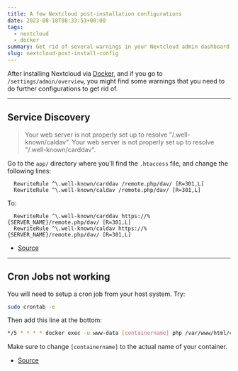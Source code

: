 ```yaml
---
title: A few Nextcloud post-installation configurations
date: 2023-08-18T08:33:53+08:00
tags:
  - nextcloud
  - docker
summary: Get rid of several warnings in your Nextcloud admin dashboard.
slug: nextcloud-post-install-config
---
```


After installing Nextcloud via [Docker](https://github.com/nextcloud/docker), and if you go to `/settings/admin/overview`, you might find some warnings that you need to do further configurations to get rid of.
***
## Service Discovery

> Your web server is not properly set up to resolve "/.well-known/caldav". 
> Your web server is not properly set up to resolve "/.well-known/carddav".

Go to the `app/` directory where you'll find the `.htaccess` file, and change the following lines:

```
  RewriteRule ^\.well-known/carddav /remote.php/dav/ [R=301,L]
  RewriteRule ^\.well-known/caldav /remote.php/dav/ [R=301,L]
```

To:

```
  RewriteRule ^\.well-known/carddav https://%{SERVER_NAME}/remote.php/dav/ [R=301,L]
  RewriteRule ^\.well-known/caldav https://%{SERVER_NAME}/remote.php/dav/ [R=301,L]
```

- [Source](https://github.com/nextcloud/docker/issues/528)

***
## Cron Jobs not working

You will need to setup a cron job from your host system. Try:

```bash
sudo crontab -e
```

Then add this line at the bottom:

```bash
*/5 * * * * docker exec -u www-data [containername] php /var/www/html/cron.php
```

Make sure to change `[containername]` to the actual name of your container.

- [Source](https://help.nextcloud.com/t/nextcloud-docker-container-best-way-to-run-cron-job/157734/4)
